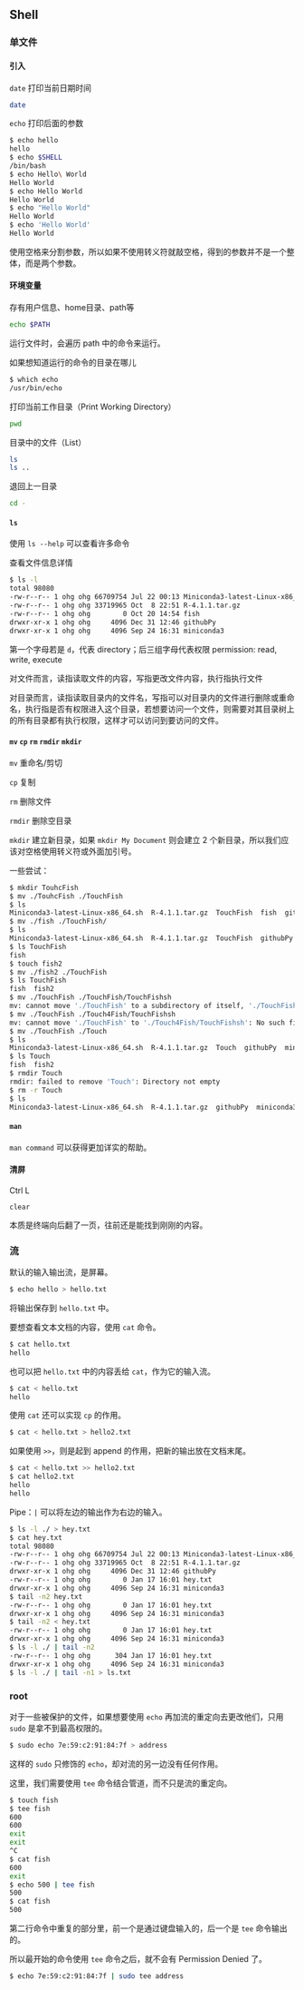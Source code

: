 ## Shell

### 单文件

#### 引入

`date` 打印当前日期时间

```bash
date
```

`echo` 打印后面的参数

```bash
$ echo hello
hello
$ echo $SHELL
/bin/bash
$ echo Hello\ World
Hello World
$ echo Hello World
Hello World
$ echo "Hello World"
Hello World
$ echo 'Hello World'
Hello World
```

使用空格来分割参数，所以如果不使用转义符就敲空格，得到的参数并不是一个整体，而是两个参数。

#### 环境变量

存有用户信息、home目录、path等

```bash
echo $PATH
```

运行文件时，会遍历 path 中的命令来运行。

如果想知道运行的命令的目录在哪儿

```bash
$ which echo
/usr/bin/echo
```

打印当前工作目录（Print Working Directory）

```bash
pwd
```

目录中的文件（List）

```bash
ls
ls ..
```

退回上一目录

```bash
cd -
```

#### `ls`

使用 `ls --help` 可以查看许多命令

查看文件信息详情

```bash
$ ls -l
total 98080
-rw-r--r-- 1 ohg ohg 66709754 Jul 22 00:13 Miniconda3-latest-Linux-x86_64.sh
-rw-r--r-- 1 ohg ohg 33719965 Oct  8 22:51 R-4.1.1.tar.gz
-rw-r--r-- 1 ohg ohg        0 Oct 20 14:54 fish
drwxr-xr-x 1 ohg ohg     4096 Dec 31 12:46 githubPy
drwxr-xr-x 1 ohg ohg     4096 Sep 24 16:31 miniconda3
```

第一个字母若是 `d`，代表 directory；后三组字母代表权限 permission: read, write, execute

对文件而言，读指读取文件的内容，写指更改文件内容，执行指执行文件

对目录而言，读指读取目录内的文件名，写指可以对目录内的文件进行删除或重命名，执行指是否有权限进入这个目录，若想要访问一个文件，则需要对其目录树上的所有目录都有执行权限，这样才可以访问到要访问的文件。

#### `mv` `cp` `rm` `rmdir` `mkdir`

`mv` 重命名/剪切

`cp` 复制

`rm` 删除文件

`rmdir` 删除空目录

`mkdir` 建立新目录，如果 `mkdir My Document` 则会建立 2 个新目录，所以我们应该对空格使用转义符或外面加引号。

一些尝试：

```bash
$ mkdir TouhcFish
$ mv ./TouhcFish ./TouchFish
$ ls
Miniconda3-latest-Linux-x86_64.sh  R-4.1.1.tar.gz  TouchFish  fish  githubPy  miniconda3
$ mv ./fish ./TouchFish/
$ ls
Miniconda3-latest-Linux-x86_64.sh  R-4.1.1.tar.gz  TouchFish  githubPy  miniconda3
$ ls TouchFish
fish
$ touch fish2
$ mv ./fish2 ./TouchFish
$ ls TouchFish
fish  fish2
$ mv ./TouchFish ./TouchFish/TouchFishsh
mv: cannot move './TouchFish' to a subdirectory of itself, './TouchFish/TouchFishsh'
$ mv ./TouchFish ./Touch4Fish/TouchFishsh
mv: cannot move './TouchFish' to './Touch4Fish/TouchFishsh': No such file or directory
$ mv ./TouchFish ./Touch
$ ls
Miniconda3-latest-Linux-x86_64.sh  R-4.1.1.tar.gz  Touch  githubPy  miniconda3
$ ls Touch
fish  fish2
$ rmdir Touch
rmdir: failed to remove 'Touch': Directory not empty
$ rm -r Touch
$ ls
Miniconda3-latest-Linux-x86_64.sh  R-4.1.1.tar.gz  githubPy  miniconda3
```

#### `man`

`man command` 可以获得更加详实的帮助。

#### 清屏

Ctrl L

`clear`

本质是终端向后翻了一页，往前还是能找到刚刚的内容。

### 流

默认的输入输出流，是屏幕。

```bash
$ echo hello > hello.txt
```

将输出保存到 `hello.txt` 中。

要想查看文本文档的内容，使用 `cat` 命令。

```bash
$ cat hello.txt
hello
```

也可以把 `hello.txt` 中的内容丢给 `cat`，作为它的输入流。

```bash
$ cat < hello.txt
hello
```

使用 `cat` 还可以实现 `cp` 的作用。

```bash
$ cat < hello.txt > hello2.txt
```

如果使用 `>>`，则是起到 append 的作用，把新的输出放在文档末尾。

```bash
$ cat < hello.txt >> hello2.txt
$ cat hello2.txt
hello
hello
```

Pipe：`|` 可以将左边的输出作为右边的输入。

```bash
$ ls -l ./ > hey.txt
$ cat hey.txt
total 98080
-rw-r--r-- 1 ohg ohg 66709754 Jul 22 00:13 Miniconda3-latest-Linux-x86_64.sh
-rw-r--r-- 1 ohg ohg 33719965 Oct  8 22:51 R-4.1.1.tar.gz
drwxr-xr-x 1 ohg ohg     4096 Dec 31 12:46 githubPy
-rw-r--r-- 1 ohg ohg        0 Jan 17 16:01 hey.txt
drwxr-xr-x 1 ohg ohg     4096 Sep 24 16:31 miniconda3
$ tail -n2 hey.txt
-rw-r--r-- 1 ohg ohg        0 Jan 17 16:01 hey.txt
drwxr-xr-x 1 ohg ohg     4096 Sep 24 16:31 miniconda3
$ tail -n2 < hey.txt
-rw-r--r-- 1 ohg ohg        0 Jan 17 16:01 hey.txt
drwxr-xr-x 1 ohg ohg     4096 Sep 24 16:31 miniconda3
$ ls -l ./ | tail -n2
-rw-r--r-- 1 ohg ohg      304 Jan 17 16:01 hey.txt
drwxr-xr-x 1 ohg ohg     4096 Sep 24 16:31 miniconda3
$ ls -l ./ | tail -n1 > ls.txt
```

 ### root

对于一些被保护的文件，如果想要使用 `echo` 再加流的重定向去更改他们，只用 `sudo` 是拿不到最高权限的。

```bash
$ sudo echo 7e:59:c2:91:84:7f > address
```

这样的 `sudo` 只修饰的 `echo`，却对流的另一边没有任何作用。

这里，我们需要使用 `tee` 命令结合管道，而不只是流的重定向。

```bash
$ touch fish
$ tee fish
600
600
exit
exit
^C
$ cat fish
600
exit
$ echo 500 | tee fish
500
$ cat fish
500
```

第二行命令中重复的部分里，前一个是通过键盘输入的，后一个是 `tee` 命令输出的。

所以最开始的命令使用 `tee` 命令之后，就不会有 Permission Denied 了。

```bash
$ echo 7e:59:c2:91:84:7f | sudo tee address
```

